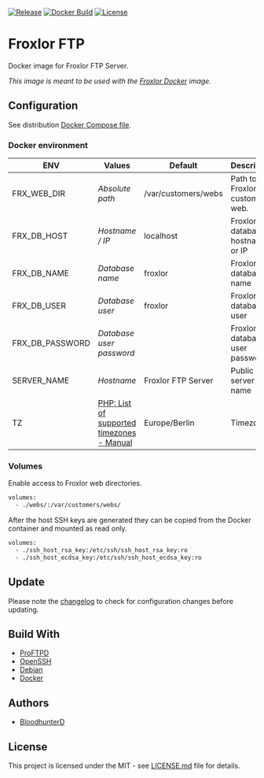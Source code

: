 [![Release](https://img.shields.io/github/v/release/bloodhunterd/froxlor-ftp-docker?include_prereleases&style=for-the-badge)](https://github.com/bloodhunterd/froxlor-ftp-docker/releases)
[![Docker Build](https://img.shields.io/docker/cloud/build/bloodhunterd/froxlor-ftp?style=for-the-badge)](https://hub.docker.com/r/bloodhunterd/froxlor-ftp)
[![License](https://img.shields.io/github/license/bloodhunterd/froxlor-ftp-docker?style=for-the-badge)](https://github.com/bloodhunterd/froxlor-ftp-docker/blob/master/LICENSE)

# Froxlor FTP

Docker image for Froxlor FTP Server.

*This image is meant to be used with the [Froxlor Docker](https://github.com/bloodhunterd/froxlor-docker) image.*

## Configuration

See distribution [Docker Compose file](https://github.com/bloodhunterd/froxlor-ftp-docker/blob/master/docker-compose.dist.yml).

### Docker environment

| ENV | Values | Default | Description
|--- |--- |--- |---
| FRX_WEB_DIR | *Absolute path* | /var/customers/webs | Path to the Froxlor customer web.
| FRX_DB_HOST | *Hostname / IP* | localhost | Froxlor database hostname or IP
| FRX_DB_NAME | *Database name* | froxlor | Froxlor database name
| FRX_DB_USER | *Database user* | froxlor | Froxlor database user
| FRX_DB_PASSWORD | *Database user password* |  | Froxlor database user password
| SERVER_NAME | *Hostname* | Froxlor FTP Server | Public server name
| TZ | [PHP: List of supported timezones - Manual](https://www.php.net/manual/en/timezones.php) | Europe/Berlin | Timezone

### Volumes

Enable access to Froxlor web directories.

```bash
volumes:
  - ./webs/:/var/customers/webs/
```

After the host SSH keys are generated they can be copied from the Docker container and mounted as read only.

```bash
volumes:
  - ./ssh_host_rsa_key:/etc/ssh/ssh_host_rsa_key:ro
  - ./ssh_host_ecdsa_key:/etc/ssh/ssh_host_ecdsa_key:ro
```

## Update

Please note the [changelog](https://github.com/bloodhunterd/froxlor-ftp-docker/blob/master/CHANGELOG.md) to check for configuration changes before updating.

## Build With

* [ProFTPD](http://www.proftpd.org/)
* [OpenSSH](https://www.openssh.com/)
* [Debian](https://www.debian.org/)
* [Docker](https://www.docker.com/)

## Authors

* [BloodhunterD](https://github.com/bloodhunterd)

## License

This project is licensed under the MIT - see [LICENSE.md](https://github.com/bloodhunterd/froxlor-ftp-docker/blob/master/LICENSE) file for details.
